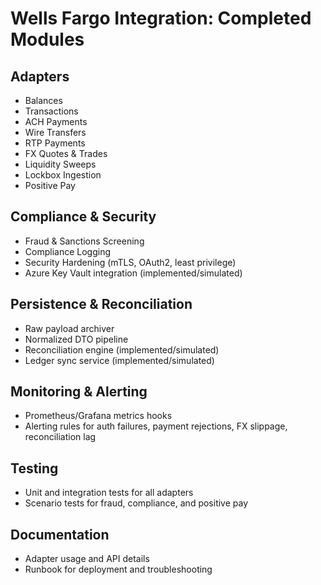 # Wells Fargo Integration: Completed Modules

## Adapters
- Balances
- Transactions
- ACH Payments
- Wire Transfers
- RTP Payments
- FX Quotes & Trades
- Liquidity Sweeps
- Lockbox Ingestion
- Positive Pay

## Compliance & Security
- Fraud & Sanctions Screening
- Compliance Logging
- Security Hardening (mTLS, OAuth2, least privilege)
- Azure Key Vault integration (implemented/simulated)

## Persistence & Reconciliation
- Raw payload archiver
- Normalized DTO pipeline
- Reconciliation engine (implemented/simulated)
- Ledger sync service (implemented/simulated)

## Monitoring & Alerting
- Prometheus/Grafana metrics hooks
- Alerting rules for auth failures, payment rejections, FX slippage, reconciliation lag

## Testing
- Unit and integration tests for all adapters
- Scenario tests for fraud, compliance, and positive pay

## Documentation
- Adapter usage and API details
- Runbook for deployment and troubleshooting
